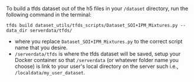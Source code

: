 To build a tfds dataset out of the h5 files in your `/dataset` directory, run the following command in the terminal:

`tfds build dataset_utils/tfds_scripts/Dataset_SOI+IPM_Mixtures.py --data_dir serverdata/tfds/`

- where you replace `Dataset_SOI+IPM_Mixtures.py` to the correct script name that you desire.
- `/serverdata/tfds` is where the tfds dataset will be saved,
setup your Docker container so that `/serverdata` (or whatever folder name you choose) is link to your user's local 
directory on the server such i.e., `/localdata/my_user_dataset`.

